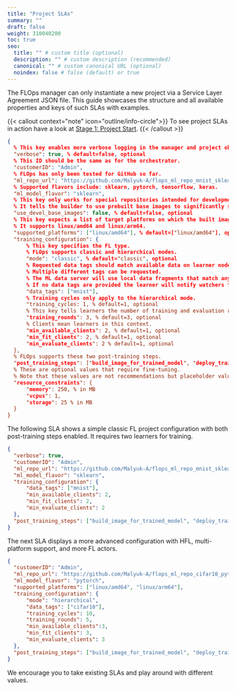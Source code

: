```yaml
---
title: "Project SLAs"
summary: ""
draft: false
weight: 310040200
toc: true
seo:
  title: "" # custom title (optional)
  description: "" # custom description (recommended)
  canonical: "" # custom canonical URL (optional)
  noindex: false # false (default) or true
---
```


<span class="lead">
  The FLOps manager can only instantiate a new project via a Service Layer Agreement JSON file.
  This guide showcases the structure and all available properties and keys of such SLAs with examples.
</span>

{{< callout context="note" icon="outline/info-circle">}}
  To see project SLAs in action have a look at [Stage 1: Project Start](/docs/manuals/flops-addon/flops-project-workflow/stages/stage-1-project-start/).
{{< /callout >}}


```json
{
  % This key enables more verbose logging in the manager and project observer.
  "verbose": true, % default=false, optional
  % This ID should be the same as for the orchestrator.
  "customerID": "Admin", 
  % FLOps has only been tested for GitHub so far.
  "ml_repo_url": "https://github.com/Malyuk-A/flops_ml_repo_mnist_sklearn",
  % Supported flavors include: sklearn, pytorch, tensorflow, keras.
  "ml_model_flavor": "sklearn",
  % This key only works for special repositories intended for development.
  % It tells the builder to use prebuilt base images to significantly speed up image builds and development.
  "use_devel_base_images": false, % default=false, optional
  % This key expects a list of target platforms on which the built images should run.
  % It supports linux/amd64 and linux/arm64.
  "supported_platforms": ["linux/amd64"], % default=["linux/amd64"], optional
  "training_configuration": {
      % This key specifies the FL type.
      % FLOps supports classic and hierarchical modes.
      "mode": "classic", % default="classic", optional
      % Requested data tags should match available data on learner nodes.
      % Multiple different tags can be requested.
      % The ML data server will use local data fragments that match any of the provided tags.
      % If no data tags are provided the learner will notify watchers that it cannot find any data.
      "data_tags": ["mnist"],
      % Training cycles only apply to the hierarchical mode.
      "training_cycles: 1, % default=1, optional
      % This key tells learners the number of training and evaluation rounds to perform.
      "training_rounds": 3, % default=3, optional
      % Clients mean learners in this context.
      "min_available_clients": 2, % default=1, optional
      "min_fit_clients": 2, % default=1, optional
      "min_evaluate_clients": 2 % default=1, optional
  },
  % FLOps supports these two post-training steps.
  "post_training_steps": ["build_image_for_trained_model", "deploy_trained_model_image"], % default=[], optional
  % These are optional values that require fine-tuning.
  % Note that these values are not recommendations but placeholder values.
  "resource_constraints": {
      "memory": 250, % in MB
      "vcpus": 1,
      "storage": 25 % in MB
  }
}
```

The following SLA shows a simple classic FL project configuration with both post-training steps enabled.
It requires two learners for training.


```json
{
  "verbose": true,
  "customerID": "Admin",
  "ml_repo_url": "https://github.com/Malyuk-A/flops_ml_repo_mnist_sklearn",
  "ml_model_flavor": "sklearn",
  "training_configuration": {
      "data_tags": ["mnist"],
      "min_available_clients": 2,
      "min_fit_clients": 2,
      "min_evaluate_clients": 2
  },
  "post_training_steps": ["build_image_for_trained_model", "deploy_trained_model_image"],
}
```

The next SLA displays a more advanced configuration with HFL, multi-platform support, and more FL actors.

```json
{
  "customerID": "Admin",
  "ml_repo_url": "https://github.com/Malyuk-A/flops_ml_repo_cifar10_pytorch",
  "ml_model_flavor": "pytorch",
  "supported_platforms": ["linux/amd64", "linux/arm64"],
  "training_configuration": {
      "mode": "hierarchical",
      "data_tags": ["cifar10"],
      "training_cycles": 10,
      "training_rounds": 5,
      "min_available_clients":3,
      "min_fit_clients": 3,
      "min_evaluate_clients": 3
  },
  "post_training_steps": ["build_image_for_trained_model", "deploy_trained_model_image"],
}
```

We encourage you to take existing SLAs and play around with different values.
